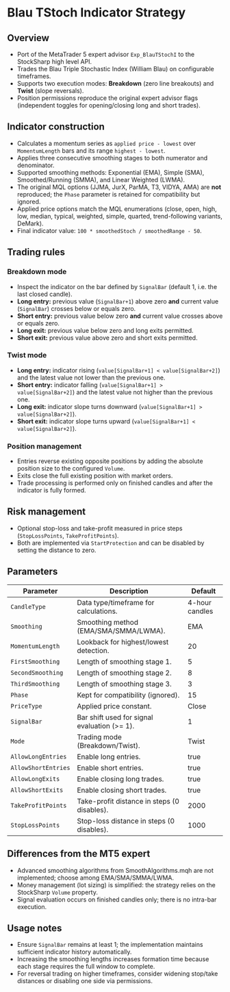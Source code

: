 # Blau TStoch Indicator Strategy

## Overview
- Port of the MetaTrader 5 expert advisor `Exp_BlauTStochI` to the StockSharp high level API.
- Trades the Blau Triple Stochastic Index (William Blau) on configurable timeframes.
- Supports two execution modes: **Breakdown** (zero line breakouts) and **Twist** (slope reversals).
- Position permissions reproduce the original expert advisor flags (independent toggles for opening/closing long and short trades).

## Indicator construction
- Calculates a momentum series as `applied price - lowest` over `MomentumLength` bars and its range `highest - lowest`.
- Applies three consecutive smoothing stages to both numerator and denominator.
- Supported smoothing methods: Exponential (EMA), Simple (SMA), Smoothed/Running (SMMA), and Linear Weighted (LWMA).
- The original MQL options (JJMA, JurX, ParMA, T3, VIDYA, AMA) are **not** reproduced; the `Phase` parameter is retained for compatibility but ignored.
- Applied price options match the MQL enumerations (close, open, high, low, median, typical, weighted, simple, quarted, trend-following variants, DeMark).
- Final indicator value: `100 * smoothedStoch / smoothedRange - 50`.

## Trading rules
### Breakdown mode
- Inspect the indicator on the bar defined by `SignalBar` (default 1, i.e. the last closed candle).
- **Long entry:** previous value (`SignalBar+1`) above zero **and** current value (`SignalBar`) crosses below or equals zero.
- **Short entry:** previous value below zero **and** current value crosses above or equals zero.
- **Long exit:** previous value below zero and long exits permitted.
- **Short exit:** previous value above zero and short exits permitted.

### Twist mode
- **Long entry:** indicator rising (`value[SignalBar+1] < value[SignalBar+2]`) and the latest value not lower than the previous one.
- **Short entry:** indicator falling (`value[SignalBar+1] > value[SignalBar+2]`) and the latest value not higher than the previous one.
- **Long exit:** indicator slope turns downward (`value[SignalBar+1] > value[SignalBar+2]`).
- **Short exit:** indicator slope turns upward (`value[SignalBar+1] < value[SignalBar+2]`).

### Position management
- Entries reverse existing opposite positions by adding the absolute position size to the configured `Volume`.
- Exits close the full existing position with market orders.
- Trade processing is performed only on finished candles and after the indicator is fully formed.

## Risk management
- Optional stop-loss and take-profit measured in price steps (`StopLossPoints`, `TakeProfitPoints`).
- Both are implemented via `StartProtection` and can be disabled by setting the distance to zero.

## Parameters
| Parameter | Description | Default |
|-----------|-------------|---------|
| `CandleType` | Data type/timeframe for calculations. | 4-hour candles |
| `Smoothing` | Smoothing method (EMA/SMA/SMMA/LWMA). | EMA |
| `MomentumLength` | Lookback for highest/lowest detection. | 20 |
| `FirstSmoothing` | Length of smoothing stage 1. | 5 |
| `SecondSmoothing` | Length of smoothing stage 2. | 8 |
| `ThirdSmoothing` | Length of smoothing stage 3. | 3 |
| `Phase` | Kept for compatibility (ignored). | 15 |
| `PriceType` | Applied price constant. | Close |
| `SignalBar` | Bar shift used for signal evaluation (>= 1). | 1 |
| `Mode` | Trading mode (Breakdown/Twist). | Twist |
| `AllowLongEntries` | Enable long entries. | true |
| `AllowShortEntries` | Enable short entries. | true |
| `AllowLongExits` | Enable closing long trades. | true |
| `AllowShortExits` | Enable closing short trades. | true |
| `TakeProfitPoints` | Take-profit distance in steps (0 disables). | 2000 |
| `StopLossPoints` | Stop-loss distance in steps (0 disables). | 1000 |

## Differences from the MT5 expert
- Advanced smoothing algorithms from SmoothAlgorithms.mqh are not implemented; choose among EMA/SMA/SMMA/LWMA.
- Money management (lot sizing) is simplified: the strategy relies on the StockSharp `Volume` property.
- Signal evaluation occurs on finished candles only; there is no intra-bar execution.

## Usage notes
- Ensure `SignalBar` remains at least 1; the implementation maintains sufficient indicator history automatically.
- Increasing the smoothing lengths increases formation time because each stage requires the full window to complete.
- For reversal trading on higher timeframes, consider widening stop/take distances or disabling one side via permissions.

